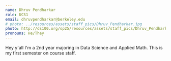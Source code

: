 ```yaml
---
name: Dhruv Pendharkar
role: UCS1
email: dhruvpendharkar@berkeley.edu
# photo: ../resources/assets/staff_pics/Dhruv_Pendharkar.jpg
photo: http://ds100.org/sp25/resources/assets/staff_pics/Dhruv_Pendharkar.jpg
pronouns: He/They
---
```

Hey y'all I'm a 2nd year majoring in Data Science and Applied Math. This is my first semester on course staff.